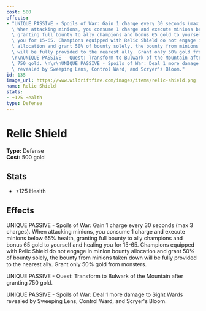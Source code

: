 ```yaml
---
cost: 500
effects:
- "UNIQUE PASSIVE - Spoils of War: Gain 1 charge every 30 seconds (max 3 charges).\
  \ When attacking minions, you consume 1 charge and execute minions below 65% health,\
  \ granting full bounty to ally champions and bonus 65 gold to yourself and healing\
  \ you for 15-65. Champions equipped with Relic Shield do not engage in minion bounty\
  \ allocation and grant 50% of bounty solely, the bounty from minions taken down\
  \ will be fully provided to the nearest ally. Grant only 50% gold from monsters.\n\
  \r\nUNIQUE PASSIVE - Quest: Transform to Bulwark of the Mountain after granting\
  \ 750 gold. \n\r\nUNIQUE PASSIVE - Spoils of War: Deal 1 more damage to Sight Wards\
  \ revealed by Sweeping Lens, Control Ward, and Scryer's Bloom."
id: 135
image_url: https://www.wildriftfire.com/images/items/relic-shield.png
name: Relic Shield
stats:
- +125 Health
type: Defense
---
```


# Relic Shield

**Type:** Defense  
**Cost:** 500 gold

## Stats

- +125 Health

## Effects

UNIQUE PASSIVE - Spoils of War: Gain 1 charge every 30 seconds (max 3 charges). When attacking minions, you consume 1 charge and execute minions below 65% health, granting full bounty to ally champions and bonus 65 gold to yourself and healing you for 15-65. Champions equipped with Relic Shield do not engage in minion bounty allocation and grant 50% of bounty solely, the bounty from minions taken down will be fully provided to the nearest ally. Grant only 50% gold from monsters.

UNIQUE PASSIVE - Quest: Transform to Bulwark of the Mountain after granting 750 gold. 

UNIQUE PASSIVE - Spoils of War: Deal 1 more damage to Sight Wards revealed by Sweeping Lens, Control Ward, and Scryer's Bloom.

